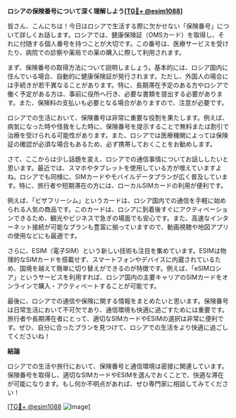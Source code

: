 **ロシアの保険番号について深く理解しよう[[TG💪+ @esim1088](https://t.me/s/esim1088)]**

皆さん、こんにちは！今日はロシアで生活する際に欠かせない「保険番号」について詳しくお話します。ロシアでは、健康保険証（OMSカード）を取得し、それに付随する個人番号を持つことが大切です。この番号は、医療サービスを受けたり、病院での診察や薬局での薬の購入に際して利用されます。

まず、保険番号の取得方法について説明しましょう。基本的には、ロシア国内に住んでいる場合、自動的に健康保険証が発行されます。ただし、外国人の場合には手続きが若干異なることがあります。特に、長期滞在予定のある方やロシアで働く予定がある方は、事前に役所へ行き、必要な書類を提出する必要があります。また、保険料の支払いも必要となる場合がありますので、注意が必要です。

ロシアでの生活において、保険番号は非常に重要な役割を果たします。例えば、病気になった時や怪我をした時に、保険番号を提示することで無料または割引で治療を受けられる可能性があります。また、ロシアでは医療機関によっては保険証の確認が必須な場合もあるため、必ず携帯しておくことをお勧めします。

さて、ここからは少し話題を変え、ロシアでの通信事情についてお話ししたいと思います。最近では、スマホやタブレットを使用している方が増えていますよね。ロシアでも同様に、SIMカードやモバイルデータプランが広く普及しています。特に、旅行者や短期滞在の方には、ローカルSIMカードの利用が便利です。

例えば、「ビザフリーシム」というカードは、ロシア国内での通信を手軽に始められる人気の商品です。このカードは、ロシアに到着後すぐにアクティベーションできるため、観光やビジネスで急ぎの場面でも安心です。また、高速なインターネット接続が可能なプランも豊富に揃っていますので、動画視聴や地図アプリの使用などにも最適です。

さらに、ESIM（電子SIM）という新しい技術も注目を集めています。ESIMは物理的なSIMカードを搭載せず、スマートフォンやデバイスに内蔵されているため、国境を越えて簡単に切り替えができるのが特徴です。例えば、「eSIMロシア」というサービスを利用すれば、ロシア国内の主要キャリアのSIMカードをオンラインで購入・アクティベートすることが可能です。

最後に、ロシアでの通信や保険に関する情報をまとめたいと思います。保険番号は日常生活において不可欠であり、通信環境も快適に過ごすためには重要です。旅行者や長期滞在者にとって、適切なSIMカードやESIMの選択は非常に便利です。ぜひ、自分に合ったプランを見つけて、ロシアでの生活をより快適に過ごしてくださいね！

**結論**

ロシアでの生活や旅行において、保険番号と通信環境は密接に関連しています。保険番号を取得し、適切なSIMカードやESIMを選んでおくことで、快適な滞在が可能になります。もし何か不明点があれば、ぜひ専門家に相談してみてください！

[[TG💪+ @esim1088](https://t.me/s/esim1088) ![Image](https://i.postimg.cc/Y0z9fWf4/image.png)]